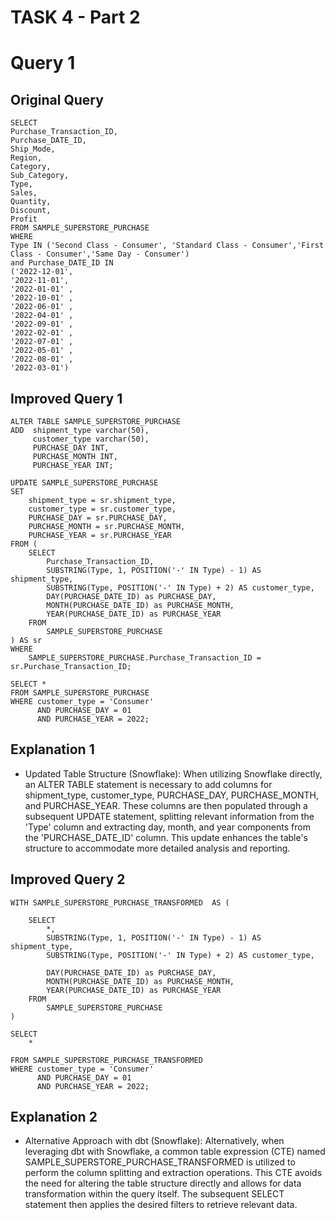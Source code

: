 # TASK 4 - Part 2

# Query 1 

## Original Query
```
SELECT 
Purchase_Transaction_ID, 
Purchase_DATE_ID,
Ship_Mode, 
Region,
Category,
Sub_Category,
Type,
Sales, 
Quantity,
Discount, 
Profit
FROM SAMPLE_SUPERSTORE_PURCHASE
WHERE 
Type IN ('Second Class - Consumer', 'Standard Class - Consumer','First Class - Consumer','Same Day - Consumer')
and Purchase_DATE_ID IN 
('2022-12-01',
'2022-11-01',
'2022-01-01' ,
'2022-10-01' ,
'2022-06-01' ,
'2022-04-01' ,
'2022-09-01' ,
'2022-02-01' ,
'2022-07-01' ,
'2022-05-01' ,
'2022-08-01' ,
'2022-03-01')
```

## Improved Query 1 
```
ALTER TABLE SAMPLE_SUPERSTORE_PURCHASE
ADD  shipment_type varchar(50),
     customer_type varchar(50),
     PURCHASE_DAY INT,
     PURCHASE_MONTH INT,
     PURCHASE_YEAR INT;

UPDATE SAMPLE_SUPERSTORE_PURCHASE
SET 
    shipment_type = sr.shipment_type,
    customer_type = sr.customer_type,
    PURCHASE_DAY = sr.PURCHASE_DAY,
    PURCHASE_MONTH = sr.PURCHASE_MONTH,
    PURCHASE_YEAR = sr.PURCHASE_YEAR
FROM (
    SELECT
        Purchase_Transaction_ID,
        SUBSTRING(Type, 1, POSITION('-' IN Type) - 1) AS shipment_type,
        SUBSTRING(Type, POSITION('-' IN Type) + 2) AS customer_type,
        DAY(PURCHASE_DATE_ID) as PURCHASE_DAY,
        MONTH(PURCHASE_DATE_ID) as PURCHASE_MONTH,
        YEAR(PURCHASE_DATE_ID) as PURCHASE_YEAR
    FROM
        SAMPLE_SUPERSTORE_PURCHASE
) AS sr
WHERE
    SAMPLE_SUPERSTORE_PURCHASE.Purchase_Transaction_ID = sr.Purchase_Transaction_ID;

SELECT *
FROM SAMPLE_SUPERSTORE_PURCHASE 
WHERE customer_type = 'Consumer' 
      AND PURCHASE_DAY = 01
      AND PURCHASE_YEAR = 2022;
```

## Explanation 1
 
- Updated Table Structure (Snowflake): When utilizing Snowflake directly, an ALTER TABLE statement is necessary to add columns for shipment_type, customer_type, PURCHASE_DAY, PURCHASE_MONTH, and PURCHASE_YEAR. These columns are then populated through a subsequent UPDATE statement, splitting relevant information from the 'Type' column and extracting day, month, and year components from the 'PURCHASE_DATE_ID' column. This update enhances the table's structure to accommodate more detailed analysis and reporting.
  
## Improved Query 2 
```
WITH SAMPLE_SUPERSTORE_PURCHASE_TRANSFORMED  AS (
    
    SELECT
        *,
        SUBSTRING(Type, 1, POSITION('-' IN Type) - 1) AS shipment_type,
        SUBSTRING(Type, POSITION('-' IN Type) + 2) AS customer_type,
        
        DAY(PURCHASE_DATE_ID) as PURCHASE_DAY,
        MONTH(PURCHASE_DATE_ID) as PURCHASE_MONTH,
        YEAR(PURCHASE_DATE_ID) as PURCHASE_YEAR
    FROM
        SAMPLE_SUPERSTORE_PURCHASE
) 

SELECT 
    *

FROM SAMPLE_SUPERSTORE_PURCHASE_TRANSFORMED
WHERE customer_type = 'Consumer' 
      AND PURCHASE_DAY = 01
      AND PURCHASE_YEAR = 2022;
```

## Explanation 2
 
- Alternative Approach with dbt (Snowflake): Alternatively, when leveraging dbt with Snowflake, a common table expression (CTE) named SAMPLE_SUPERSTORE_PURCHASE_TRANSFORMED is utilized to perform the column splitting and extraction operations. This CTE avoids the need for altering the table structure directly and allows for data transformation within the query itself. The subsequent SELECT statement then applies the desired filters to retrieve relevant data.
